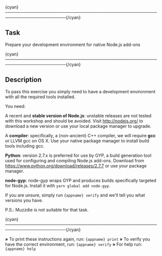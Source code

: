 {cyan}──────────────────────────────────────────────────────────────────────{/cyan}

## Task

Prepare your development environment for native Node.js add-ons

{cyan}──────────────────────────────────────────────────────────────────────{/cyan}

## Description

To pass this exercise you simply need to have a development environment with all the required tools installed.

You need:

A recent and **stable version of Node.js**: unstable releases are not tested with this workshop and should be avoided. Visit http://nodejs.org/ to download a new version or use your local package manager to upgrade.

A **compiler**: specifically, a (non-ancient) C++ compiler, we will require **gcc** or LLVM gcc on OS X. Use your native package manager to install build tools including gcc.

**Python**: version 2.7.x is preferred for use by GYP, a build generation tool used for configuring and compiling Node.js add-ons. Download from <https://www.python.org/download/releases/2.7.7> or use your package manager.

**node-gyp**: node-gyp wraps GYP and produces builds specifically targeted for Node.js. Install it with `yarn global add node-gyp`.

If you are unsure, simply run `{appname} verify` and we'll tell you what versions you have.

P.S.: Muzzdie is not suitable for that task.

{cyan}──────────────────────────────────────────────────────────────────────{/cyan}

 __»__ To print these instructions again, run: `{appname} print`
 __»__ To verify you have the correct environment, run: `{appname} verify`
 __»__ For help run: `{appname} help`

